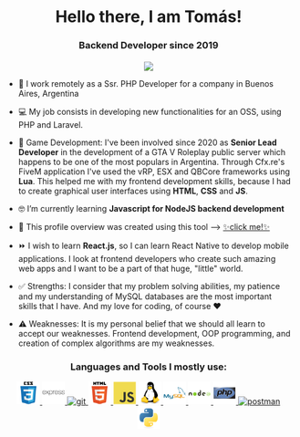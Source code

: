 <h1 align="center">Hello there, I am Tomás!</h1>
<h3 align="center">Backend Developer since 2019</h3>

<div align="center">
    <img style="text-align:center;" align="center" src="https://c.tenor.com/WuOwfnsLcfYAAAAC/star-wars-obi-wan-kenobi.gif">
</div>

- 🧉 I work remotely as a Ssr. PHP Developer for a company in Buenos Aires, Argentina 

- 💻 My job consists in developing new functionalities for an OSS, using PHP and Laravel. 

- 💾 Game Development: I've been involved since 2020 as **Senior Lead Developer** in the development of a GTA V Roleplay public server which happens to be one of the most populars in Argentina. Through Cfx.re's FiveM application I've used the vRP, ESX and QBCore frameworks using **Lua**. This helped me with my frontend development skills, because I had to create graphical user interfaces using **HTML**, **CSS** and **JS**.

- 🤓 I’m currently learning **Javascript for NodeJS backend development**

- 📝 This profile overview was created using this tool --> [✨click me!✨](https://github.com/rahuldkjain/github-profile-readme-generator)

- ⏩ I wish to learn **React.js**, so I can learn React Native to develop mobile applications. I look at frontend developers who create such amazing web apps and I want to be a part of that huge, "little" world.

- ✅ Strengths: I consider that my problem solving abilities, my patience and my understanding of MySQL databases are the most important skills that I have. And my love for coding, of course ❤️

- ⚠️ Weaknesses: It is my personal belief that we should all learn to accept our weaknesses. Frontend development, OOP programming, and creation of complex algorithms are my weaknesses.

<h3 align="center">Languages and Tools I mostly use:</h3>
<p align="center"> <a href="https://www.w3schools.com/css/" target="_blank"> <img src="https://raw.githubusercontent.com/devicons/devicon/master/icons/css3/css3-original-wordmark.svg" alt="css3" width="40" height="40"/> </a> <a href="https://expressjs.com" target="_blank"> <img src="https://raw.githubusercontent.com/devicons/devicon/master/icons/express/express-original-wordmark.svg" alt="express" width="40" height="40"/> </a> <a href="https://git-scm.com/" target="_blank"> <img src="https://www.vectorlogo.zone/logos/git-scm/git-scm-icon.svg" alt="git" width="40" height="40"/> </a> <a href="https://www.w3.org/html/" target="_blank"> <img src="https://raw.githubusercontent.com/devicons/devicon/master/icons/html5/html5-original-wordmark.svg" alt="html5" width="40" height="40"/> </a> <a href="https://developer.mozilla.org/en-US/docs/Web/JavaScript" target="_blank"> <img src="https://raw.githubusercontent.com/devicons/devicon/master/icons/javascript/javascript-original.svg" alt="javascript" width="40" height="40"/> </a> <a href="https://www.linux.org/" target="_blank"> <img src="https://raw.githubusercontent.com/devicons/devicon/master/icons/linux/linux-original.svg" alt="linux" width="40" height="40"/> </a> <a href="https://www.mysql.com/" target="_blank"> <img src="https://raw.githubusercontent.com/devicons/devicon/master/icons/mysql/mysql-original-wordmark.svg" alt="mysql" width="40" height="40"/> </a> <a href="https://nodejs.org" target="_blank"> <img src="https://raw.githubusercontent.com/devicons/devicon/master/icons/nodejs/nodejs-original-wordmark.svg" alt="nodejs" width="40" height="40"/> </a> <a href="https://www.php.net" target="_blank"> <img src="https://raw.githubusercontent.com/devicons/devicon/master/icons/php/php-original.svg" alt="php" width="40" height="40"/> </a> <a href="https://postman.com" target="_blank"> <img src="https://www.vectorlogo.zone/logos/getpostman/getpostman-icon.svg" alt="postman" width="40" height="40"/> </a> <a href="https://www.python.org" target="_blank"> <img src="https://raw.githubusercontent.com/devicons/devicon/master/icons/python/python-original.svg" alt="python" width="40" height="40"/> </a> </p>

